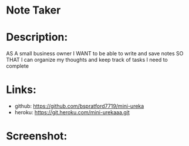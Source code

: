 # Note Taker

# Description:
AS A small business owner
I WANT to be able to write and save notes
SO THAT I can organize my thoughts and keep track of tasks I need to complete

# Links:
- github: https://github.com/bspratford7719/mini-ureka
- heroku: https://git.heroku.com/mini-urekaaa.git

# Screenshot:
